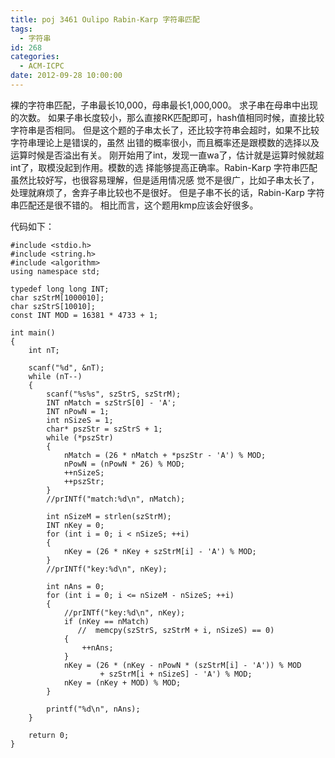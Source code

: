 ```yaml
---
title: poj 3461 Oulipo Rabin-Karp 字符串匹配
tags:
  - 字符串
id: 268
categories:
  - ACM-ICPC
date: 2012-09-28 10:00:00
---
```


裸的字符串匹配，子串最长10,000，母串最长1,000,000。
求子串在母串中出现的次数。
如果子串长度较小，那么直接RK匹配即可，hash值相同时候，直接比较字符串是否相同。
但是这个题的子串太长了，还比较字符串会超时，如果不比较字符串理论上是错误的，虽然
出错的概率很小，而且概率还是跟模数的选择以及运算时候是否溢出有关。
刚开始用了int，发现一直wa了，估计就是运算时候就超int了，取模没起到作用。模数的选
择能够提高正确率。Rabin-Karp 字符串匹配虽然比较好写，也很容易理解，但是适用情况感
觉不是很广，比如子串太长了，处理就麻烦了，舍弃子串比较也不是很好。
但是子串不长的话，Rabin-Karp 字符串匹配还是很不错的。
相比而言，这个题用kmp应该会好很多。

代码如下：
``` stylus
#include <stdio.h> 
#include <string.h>
#include <algorithm>
using namespace std;

typedef long long INT;
char szStrM[1000010];
char szStrS[10010];
const INT MOD = 16381 * 4733 + 1;

int main()
{
    int nT;

    scanf("%d", &nT);
    while (nT--)
    {
        scanf("%s%s", szStrS, szStrM);
        INT nMatch = szStrS[0] - 'A';
        INT nPowN = 1;
        int nSizeS = 1;
        char* pszStr = szStrS + 1;
        while (*pszStr)
        {
            nMatch = (26 * nMatch + *pszStr - 'A') % MOD;
            nPowN = (nPowN * 26) % MOD;
            ++nSizeS;
            ++pszStr;
        }
        //prINTf("match:%d\n", nMatch);

        int nSizeM = strlen(szStrM);
        INT nKey = 0;
        for (int i = 0; i < nSizeS; ++i)
        {
            nKey = (26 * nKey + szStrM[i] - 'A') % MOD;
        }
        //prINTf("key:%d\n", nKey);

        int nAns = 0;
        for (int i = 0; i <= nSizeM - nSizeS; ++i)
        {
            //prINTf("key:%d\n", nKey);
            if (nKey == nMatch)
               //  memcpy(szStrS, szStrM + i, nSizeS) == 0)
            {
                ++nAns;
            }
            nKey = (26 * (nKey - nPowN * (szStrM[i] - 'A')) % MOD
                    + szStrM[i + nSizeS] - 'A') % MOD;
            nKey = (nKey + MOD) % MOD;
        }

        printf("%d\n", nAns);
    }

    return 0;
}
```